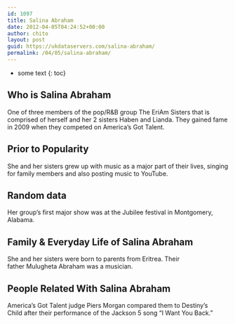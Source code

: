```yaml
---
id: 1097
title: Salina Abraham
date: 2012-04-05T04:24:52+00:00
author: chito
layout: post
guid: https://ukdataservers.com/salina-abraham/
permalink: /04/05/salina-abraham/
---
```


* some text
{: toc}
          
          
## Who is  Salina Abraham
                  
                  
                  
One of three members of the pop/R&B group The EriAm Sisters that is comprised of herself and her 2 sisters Haben and Lianda. They gained fame in 2009 when they competed on America&#8217;s Got Talent.
                  
                
                
                
## Prior to Popularity 
                  
                  
                  
She and her sisters grew up with music as a major part of their lives, singing for family members and also posting music to YouTube.
                  
                
                
                
## Random data 
                  
                  
                  
Her group&#8217;s first major show was at the Jubilee festival in Montgomery, Alabama.
                  
                
                
                
## Family & Everyday Life of Salina Abraham
                  
                  
                  
She and her sisters were born to parents from Eritrea. Their father Mulugheta Abraham was a musician.
                  
                
                
                
## People Related With  Salina Abraham
                  
                  
                  
America&#8217;s Got Talent judge Piers Morgan compared them to Destiny&#8217;s Child after their performance of the Jackson 5 song &#8220;I Want You Back.&#8221;
                  
                
              
            
          
          
          
    
    
  
